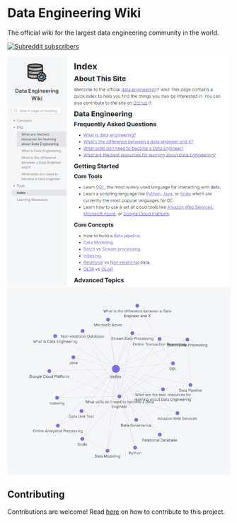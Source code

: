 # Data Engineering Wiki

The official wiki for the largest data engineering community in the world.

[![Subreddit subscribers](https://img.shields.io/reddit/subreddit-subscribers/dataengineering?style=social)](https://www.reddit.com/r/dataengineering/)

![Data Engineering Wiki Index](Assets/data_engineering_wiki_index.png)
![Data Engineering Wiki Graph](Assets/data_engineering_wiki_graph.png)

## Contributing

Contributions are welcome! Read [here](https://github.com/data-engineering-community/data-engineering-wiki/blob/main/CONTRIBUTING.md) on how to contribute to this project.